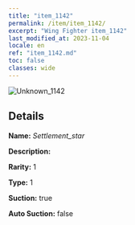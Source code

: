 ```yaml
---
title: "item_1142"
permalink: /item/item_1142/
excerpt: "Wing Fighter item_1142"
last_modified_at: 2023-11-04
locale: en
ref: "item_1142.md"
toc: false
classes: wide
---
```



 ![Unknown_1142](/images/item/Settlement_star_p.png)



## Details

 **Name:** *Settlement_star* 

 **Description:** 

 **Rarity:** 1 

 **Type:** 1 

 **Suction:** true 

 **Auto Suction:** false 


